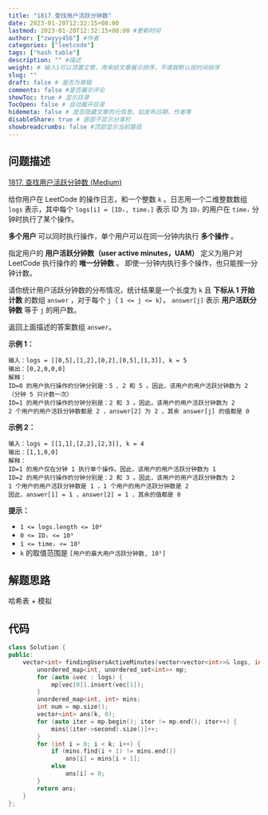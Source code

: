 ```yaml
---
title: "1817.查找用户活跃分钟数"
date: 2023-01-20T12:32:15+08:00
lastmod: 2023-01-20T12:32:15+08:00 #更新时间
author: ["zwyyy456"] #作者
categories: ["leetcode"]
tags: ["hash table"]
description: "" #描述
weight: # 输入1可以顶置文章，用来给文章展示排序，不填就默认按时间排序
slug: ""
draft: false # 是否为草稿
comments: false #是否展示评论
showToc: true # 显示目录
TocOpen: false # 自动展开目录
hidemeta: false # 是否隐藏文章的元信息，如发布日期、作者等
disableShare: true # 底部不显示分享栏
showbreadcrumbs: false #顶部显示当前路径
---
```

## 问题描述
[1817. 查找用户活跃分钟数 (Medium)](https://leetcode.cn/problems/finding-the-users-active-minutes/)

给你用户在 LeetCode 的操作日志，和一个整数 `k` 。日志用一个二维整数数组 `logs` 表示，其中每个
`logs[i] = [IDᵢ, timeᵢ]` 表示 ID 为 `IDᵢ` 的用户在 `timeᵢ`
分钟时执行了某个操作。

**多个用户** 可以同时执行操作，单个用户可以在同一分钟内执行 **多个操作** 。

指定用户的 **用户活跃分钟数（user active minutes，UAM）** 定义为用户对 LeetCode
执行操作的 **唯一分钟数** 。 即使一分钟内执行多个操作，也只能按一分钟计数。

请你统计用户活跃分钟数的分布情况，统计结果是一个长度为 `k` 且 **下标从 1 开始计数** 的数组
`answer` ，对于每个 `j`（ `1 <= j <= k`）， `answer[j]` 表示
**用户活跃分钟数** 等于 `j` 的用户数。

返回上面描述的答案数组 `answer`。

**示例 1：**

```
输入：logs = [[0,5],[1,2],[0,2],[0,5],[1,3]], k = 5
输出：[0,2,0,0,0]
解释：
ID=0 的用户执行操作的分钟分别是：5 、2 和 5 。因此，该用户的用户活跃分钟数为 2（分钟 5 只计数一次）
ID=1 的用户执行操作的分钟分别是：2 和 3 。因此，该用户的用户活跃分钟数为 2
2 个用户的用户活跃分钟数都是 2 ，answer[2] 为 2 ，其余 answer[j] 的值都是 0

```

**示例 2：**

```
输入：logs = [[1,1],[2,2],[2,3]], k = 4
输出：[1,1,0,0]
解释：
ID=1 的用户仅在分钟 1 执行单个操作。因此，该用户的用户活跃分钟数为 1
ID=2 的用户执行操作的分钟分别是：2 和 3 。因此，该用户的用户活跃分钟数为 2
1 个用户的用户活跃分钟数是 1 ，1 个用户的用户活跃分钟数是 2
因此，answer[1] = 1 ，answer[2] = 1 ，其余的值都是 0

```

**提示：**

- `1 <= logs.length <= 10⁴`
- `0 <= IDᵢ <= 10⁹`
- `1 <= timeᵢ <= 10⁵`
- `k` 的取值范围是 `[用户的最大用户活跃分钟数, 10⁵]`

## 解题思路
哈希表 + 模拟

## 代码
```cpp
class Solution {
public:
    vector<int> findingUsersActiveMinutes(vector<vector<int>>& logs, int k) {
        unordered_map<int, unordered_set<int>> mp;
        for (auto &vec : logs) {
            mp[vec[0]].insert(vec[1]);
        }
        unordered_map<int, int> mins;
        int num = mp.size();
        vector<int> ans(k, 0);
        for (auto iter = mp.begin(); iter != mp.end(); iter++) {
            mins[(iter->second).size()]++;
        }
        for (int i = 0; i < k; i++) {
            if (mins.find(i + 1) != mins.end())
                ans[i] = mins[i + 1];
            else
                ans[i] = 0;
        }
        return ans;
    }
};
```